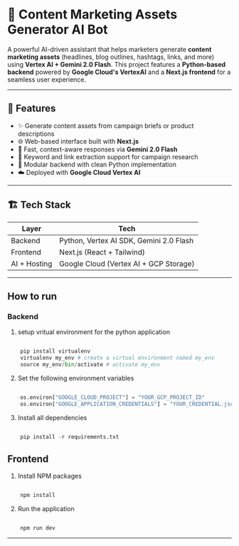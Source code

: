 # 🧠 Content Marketing Assets Generator AI Bot

A powerful AI-driven assistant that helps marketers generate **content marketing assets** (headlines, blog outlines, hashtags, links, and more) using **Vertex AI + Gemini 2.0 Flash**. This project features a **Python-based backend** powered by **Google Cloud's VertexAI** and a **Next.js frontend** for a seamless user experience.

---

## 🚀 Features

- ✨ Generate content assets from campaign briefs or product descriptions
- 🌐 Web-based interface built with **Next.js**
- 🤖 Fast, context-aware responses via **Gemini 2.0 Flash**
- 🔗 Keyword and link extraction support for campaign research
- 🧩 Modular backend with clean Python implementation
- ☁️ Deployed with **Google Cloud Vertex AI**

---

## 🏗️ Tech Stack

| Layer      | Tech                    |
|------------|-------------------------|
| Backend    | Python, Vertex AI SDK, Gemini 2.0 Flash |
| Frontend   | Next.js (React + Tailwind) |
| AI + Hosting    | Google Cloud (Vertex AI + GCP Storage) |


---

## How to run

### Backend
1. setup vritual environment for the python application

```python

    pip install virtualenv
    virtualenv my_env # create a virtual environment named my_env
    source my_env/bin/activate # activate my_env

```
2. Set the following environment variables
```python

    os.environ["GOOGLE_CLOUD_PROJECT"] = "YOUR_GCP_PROJECT_ID"
    os.environ["GOOGLE_APPLICATION_CREDENTIALS"] = "YOUR_CREDENTIAL.json"

```

3. Install all dependencies

```python

    pip install -r requirements.txt

```


## Frontend
1. Install NPM packages

```javascript

    npm install

```    

2. Run the application

```javascript

    npm run dev

``` 

___